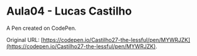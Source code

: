 # Aula04 - Lucas Castilho

A Pen created on CodePen.

Original URL: [https://codepen.io/Castilho27-the-lessful/pen/MYWRJZK](https://codepen.io/Castilho27-the-lessful/pen/MYWRJZK).

